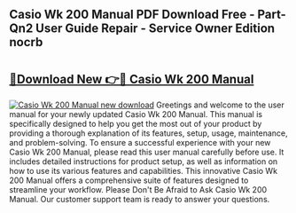 ## Casio Wk 200 Manual PDF Download Free - Part-Qn2 User Guide Repair - Service Owner Edition nocrb

# <h2><a href="http://bc30741.oget.top/?id=Casio+Wk+200+Manual">🔗Download New 👉🔴 Casio Wk 200 Manual</a></h2>

[![Casio Wk 200 Manual new download](https://i.imgur.com/5g1atiW.png)](http://bc30741.oget.top/?id=Casio+Wk+200+Manual)
Greetings and welcome to the user manual for your newly updated Casio Wk 200 Manual. This manual is specifically designed to help you get the most out of your product by providing a thorough explanation of its features, setup, usage, maintenance, and problem-solving. To ensure a successful experience with your new Casio Wk 200 Manual, please read this user manual carefully before use. It includes detailed instructions for product setup, as well as information on how to use its various features and capabilities. This innovative Casio Wk 200 Manual offers a comprehensive suite of features designed to streamline your workflow. Please Don't Be Afraid to Ask Casio Wk 200 Manual. Our customer support team is ready to answer your questions.
